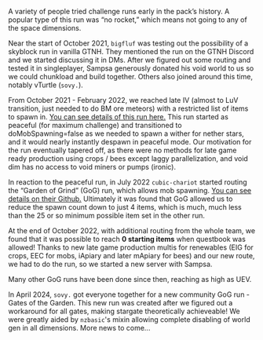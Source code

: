 A variety of people tried challenge runs early in the pack’s history. A popular type of this run was “no rocket,” which means not going to any of the space dimensions.

Near the start of October 2021, `bigfluf` was testing out the possibility of a skyblock run in vanilla GTNH. They mentioned the run on the GTNH Discord and we started discussing it in DMs. After we figured out some routing and tested it in singleplayer, Sampsa generously donated his void world to us so we could chunkload and build together. Others also joined around this time, notably vTurtle (`sovy.`).

From October 2021 - February 2022, we reached late IV (almost to LuV transition, just needed to do BM ore meteors) with a restricted list of items to spawn in. [You can see details of this run here.](https://docs.google.com/document/d/1Ajmpajbpw8H9rOpiPgX6AcUOcpdIfArwb-aoVrKly4I/edit) This run started as peaceful (for maximum challenge) and transitioned to doMobSpawning=false as we needed to spawn a wither for nether stars, and it would nearly instantly despawn in peaceful mode. Our motivation for the run eventually tapered off, as there were no methods for late game ready production using crops / bees except laggy parallelization, and void dim has no access to void miners or pumps (ironic).

In reaction to the peaceful run, in July 2022 `cubic-chariot` started routing the “Garden of Grind” (GoG) run, which allows mob spawning. [You can see details on their Github.](https://github.com/cubic-chariot/gtnh/blob/master/garden-of-grind.md) Ultimately it was found that GoG allowed us to reduce the spawn count down to just 4 items, which is much, much less than the 25 or so minimum possible item set in the other run.

At the end of October 2022, with additional routing from the whole team, we found that it was possible to reach **0 starting items** when questbook was allowed! Thanks to new late game production multis for renewables (EIG for crops, EEC for mobs, iApiary and later mApiary for bees) and our new route, we had to do the run, so we started a new server with Sampsa.

Many other GoG runs have been done since then, reaching as high as UEV.

In April 2024, `sovy.` got everyone together for a new community GoG run - Gates of the Garden. This new run was created after we figured out a workaround for all gates, making stargate theoretically achieveable! We were greatly aided by `nzbasic`'s mixin allowing complete disabling of world gen in all dimensions. More news to come...